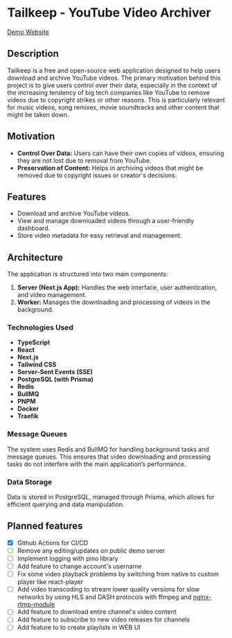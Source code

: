 # Tailkeep - YouTube Video Archiver

[Demo Website](https://demo.tailkeep.org/)

## Description

Tailkeep is a free and open-source web application designed to help users download and archive YouTube videos. The primary motivation behind this project is to give users control over their data, especially in the context of the increasing tendency of big tech companies like YouTube to remove videos due to copyright strikes or other reasons. This is particularly relevant for music videos, song remixes, movie soundtracks and other content that might be taken down.

## Motivation

- **Control Over Data:** Users can have their own copies of videos, ensuring they are not lost due to removal from YouTube.
- **Preservation of Content:** Helps in archiving videos that might be removed due to copyright issues or creator's decisions.

## Features

- Download and archive YouTube videos.
- View and manage downloaded videos through a user-friendly dashboard.
- Store video metadata for easy retrieval and management.

## Architecture

The application is structured into two main components:

1. **Server (Next.js App):** Handles the web interface, user authentication, and video management.
2. **Worker:** Manages the downloading and processing of videos in the background.

### Technologies Used

- **TypeScript**
- **React**
- **Next.js**
- **Tailwind CSS**
- **Server-Sent Events (SSE)**
- **PostgreSQL (with Prisma)**
- **Redis**
- **BullMQ**
- **PNPM**
- **Docker**
- **Traefik**

### Message Queues

The system uses Redis and BullMQ for handling background tasks and message queues. This ensures that video downloading and processing tasks do not interfere with the main application’s performance.

### Data Storage

Data is stored in PostgreSQL, managed through Prisma, which allows for efficient querying and data manipulation.

## Planned features

- [x] Github Actions for CI/CD
- [ ] Remove any editing/updates on public demo server
- [ ] Implement logging with pino library
- [ ] Add feature to change account's username
- [ ] Fix some video playback problems by switching from native to custom player like react-player
- [ ] Add video transcoding to stream lower quality versions for slow networks by using HLS and DASH protocols with ffmpeg and [nginx-rtmp-module](https://github.com/arut/nginx-rtmp-module)
- [ ] Add feature to download entire channel's video content
- [ ] Add feature to subscribe to new video releases for channels
- [ ] Add feature to to create playlists in WEB UI

